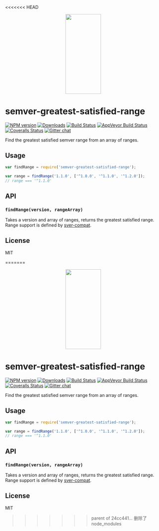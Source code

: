 <<<<<<< HEAD
<p align="center">
  <a href="http://gulpjs.com">
    <img height="257" width="114" src="https://raw.githubusercontent.com/gulpjs/artwork/master/gulp-2x.png">
  </a>
</p>

# semver-greatest-satisfied-range

[![NPM version][npm-image]][npm-url] [![Downloads][downloads-image]][npm-url] [![Build Status][travis-image]][travis-url] [![AppVeyor Build Status][appveyor-image]][appveyor-url] [![Coveralls Status][coveralls-image]][coveralls-url] [![Gitter chat][gitter-image]][gitter-url]

Find the greatest satisfied semver range from an array of ranges.

## Usage

```js
var findRange = require('semver-greatest-satisfied-range');

var range = findRange('1.1.0', ['^1.0.0', '^1.1.0', '^1.2.0']);
// range === '^1.1.0'
```

## API

### `findRange(version, rangeArray)`

Takes a version and array of ranges, returns the greatest satisfied range. Range support is defined by [sver-compat][range-support].

## License

MIT

[range-support]: https://github.com/phated/sver-compat#range-support

[downloads-image]: http://img.shields.io/npm/dm/semver-greatest-satisfied-range.svg
[npm-url]: https://www.npmjs.com/package/semver-greatest-satisfied-range
[npm-image]: http://img.shields.io/npm/v/semver-greatest-satisfied-range.svg

[travis-url]: https://travis-ci.org/gulpjs/semver-greatest-satisfied-range
[travis-image]: http://img.shields.io/travis/gulpjs/semver-greatest-satisfied-range.svg?label=travis-ci

[appveyor-url]: https://ci.appveyor.com/project/gulpjs/semver-greatest-satisfied-range
[appveyor-image]: https://img.shields.io/appveyor/ci/gulpjs/semver-greatest-satisfied-range.svg?label=appveyor

[coveralls-url]: https://coveralls.io/r/gulpjs/semver-greatest-satisfied-range
[coveralls-image]: http://img.shields.io/coveralls/gulpjs/semver-greatest-satisfied-range/master.svg

[gitter-url]: https://gitter.im/gulpjs/gulp
[gitter-image]: https://badges.gitter.im/gulpjs/gulp.svg
=======
<p align="center">
  <a href="http://gulpjs.com">
    <img height="257" width="114" src="https://raw.githubusercontent.com/gulpjs/artwork/master/gulp-2x.png">
  </a>
</p>

# semver-greatest-satisfied-range

[![NPM version][npm-image]][npm-url] [![Downloads][downloads-image]][npm-url] [![Build Status][travis-image]][travis-url] [![AppVeyor Build Status][appveyor-image]][appveyor-url] [![Coveralls Status][coveralls-image]][coveralls-url] [![Gitter chat][gitter-image]][gitter-url]

Find the greatest satisfied semver range from an array of ranges.

## Usage

```js
var findRange = require('semver-greatest-satisfied-range');

var range = findRange('1.1.0', ['^1.0.0', '^1.1.0', '^1.2.0']);
// range === '^1.1.0'
```

## API

### `findRange(version, rangeArray)`

Takes a version and array of ranges, returns the greatest satisfied range. Range support is defined by [sver-compat][range-support].

## License

MIT

[range-support]: https://github.com/phated/sver-compat#range-support

[downloads-image]: http://img.shields.io/npm/dm/semver-greatest-satisfied-range.svg
[npm-url]: https://www.npmjs.com/package/semver-greatest-satisfied-range
[npm-image]: http://img.shields.io/npm/v/semver-greatest-satisfied-range.svg

[travis-url]: https://travis-ci.org/gulpjs/semver-greatest-satisfied-range
[travis-image]: http://img.shields.io/travis/gulpjs/semver-greatest-satisfied-range.svg?label=travis-ci

[appveyor-url]: https://ci.appveyor.com/project/gulpjs/semver-greatest-satisfied-range
[appveyor-image]: https://img.shields.io/appveyor/ci/gulpjs/semver-greatest-satisfied-range.svg?label=appveyor

[coveralls-url]: https://coveralls.io/r/gulpjs/semver-greatest-satisfied-range
[coveralls-image]: http://img.shields.io/coveralls/gulpjs/semver-greatest-satisfied-range/master.svg

[gitter-url]: https://gitter.im/gulpjs/gulp
[gitter-image]: https://badges.gitter.im/gulpjs/gulp.svg
>>>>>>> parent of 24cc441... 删除了node_modules
